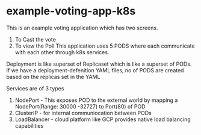# example-voting-app-k8s
This is an example voting application which has two screens.
1. To Cast the vote
2. To view the Poll
This application uses 5 PODS where each communicate with each other through k8s services.

Deployment is like superset of Replicaset which is like a superset of PODs.
If we have a deployment-defenition YAML files, no of PODS are created based on the replicas set in the YAML

Services are of 3 types
1. NodePort - This exposes POD to the external world by mapping a NodePort(Range: 30000 -32727) to Port(80) of POD
2. ClusterIP - for internal communiocation between PODs
3. LoadBalancer - cloud platform like GCP provides native load balancing capabilities